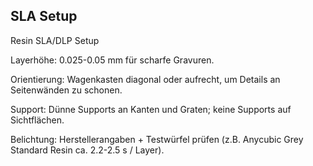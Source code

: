 ## SLA Setup

Resin SLA/DLP Setup

Layerhöhe: 0.025-0.05 mm für scharfe Gravuren.

Orientierung: Wagenkasten diagonal oder aufrecht, um Details an Seitenwänden zu schonen.

Support: Dünne Supports an Kanten und Graten; keine Supports auf Sichtflächen.

Belichtung: Herstellerangaben + Testwürfel prüfen (z.B. Anycubic Grey Standard Resin ca. 2.2-2.5 s / Layer).
